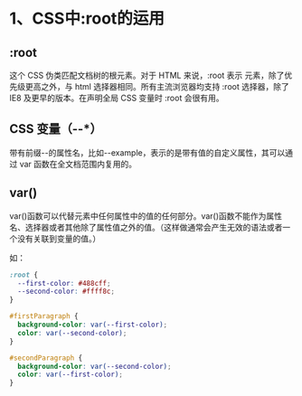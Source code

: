 

# 1、CSS中:root的运用

## :root

这个 CSS 伪类匹配文档树的根元素。对于 HTML 来说，:root 表示 <html> 元素，除了优先级更高之外，与 html 选择器相同。所有主流浏览器均支持 :root 选择器，除了 IE8 及更早的版本。在声明全局 CSS 变量时 :root 会很有用。

## CSS 变量（--*）

带有前缀--的属性名，比如--example，表示的是带有值的自定义属性，其可以通过 var 函数在全文档范围内复用的。

## var()

var()函数可以代替元素中任何属性中的值的任何部分。var()函数不能作为属性名、选择器或者其他除了属性值之外的值。（这样做通常会产生无效的语法或者一个没有关联到变量的值。）

如：

```css
:root {
  --first-color: #488cff;
  --second-color: #ffff8c;
}

#firstParagraph {
  background-color: var(--first-color);
  color: var(--second-color);
}

#secondParagraph {
  background-color: var(--second-color);
  color: var(--first-color);
}
```